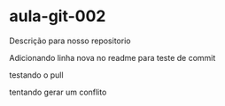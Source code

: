 # aula-git-002
Descrição para nosso repositorio

Adicionando linha nova no readme para teste de commit

testando o pull

tentando gerar um conflito    

